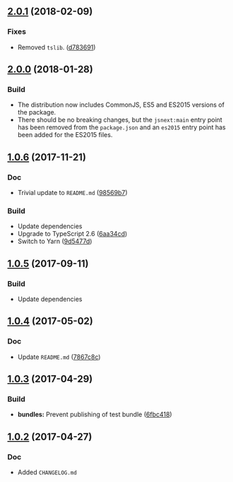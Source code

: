 <a name="2.0.1"></a>
## [2.0.1](https://github.com/cartant/firebase-key/compare/v2.0.0...v2.0.1) (2018-02-09)

### Fixes

* Removed `tslib`. ([d783691](https://github.com/cartant/firebase-key/commit/d783691))

<a name="2.0.0"></a>
## [2.0.0](https://github.com/cartant/firebase-key/compare/v1.0.6...v2.0.0) (2018-01-28)

### Build

* The distribution now includes CommonJS, ES5 and ES2015 versions of the package.
* There should be no breaking changes, but the `jsnext:main` entry point has been removed from the `package.json` and an `es2015` entry point has been added for the ES2015 files.

<a name="1.0.6"></a>
## [1.0.6](https://github.com/cartant/firebase-key/compare/v1.0.5...v1.0.6) (2017-11-21)

### Doc

* Trivial update to `README.md` ([98569b7](https://github.com/cartant/firebase-key/commit/98569b7))

### Build

* Update dependencies
* Upgrade to TypeScript 2.6 ([6aa34cd](https://github.com/cartant/firebase-key/commit/6aa34cd))
* Switch to Yarn ([9d5477d](https://github.com/cartant/firebase-key/commit/9d5477d))

<a name="1.0.5"></a>
## [1.0.5](https://github.com/cartant/firebase-key/compare/v1.0.4...v1.0.5) (2017-09-11)

### Build

* Update dependencies

<a name="1.0.4"></a>
## [1.0.4](https://github.com/cartant/firebase-key/compare/v1.0.3...v1.0.4) (2017-05-02)

### Doc

* Update `README.md` ([7867c8c](https://github.com/cartant/firebase-key/commit/7867c8c))

<a name="1.0.3"></a>
## [1.0.3](https://github.com/cartant/firebase-key/compare/v1.0.2...v1.0.3) (2017-04-29)

### Build

* **bundles:** Prevent publishing of test bundle ([6fbc418](https://github.com/cartant/firebase-key/commit/6fbc418))

<a name="1.0.2"></a>
## [1.0.2](https://github.com/cartant/firebase-key/compare/v1.0.1...v1.0.2) (2017-04-27)

### Doc

* Added `CHANGELOG.md`